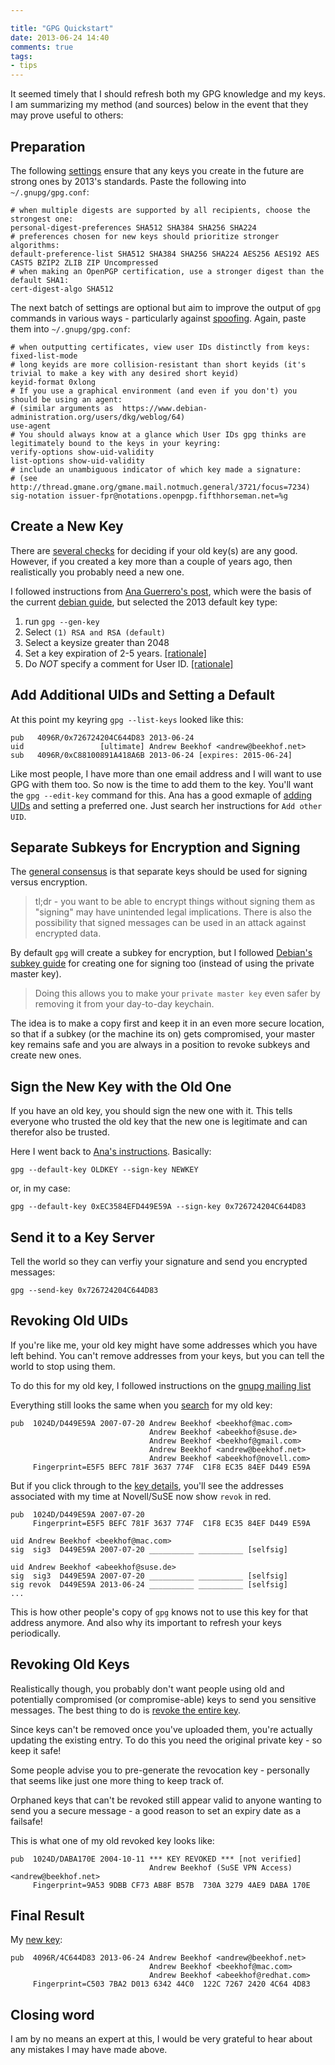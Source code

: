 ```yaml
---

title: "GPG Quickstart"
date: 2013-06-24 14:40
comments: true
tags: 
- tips
---
```


It seemed timely that I should refresh both my GPG knowledge and my keys.
I am summarizing my method (and sources) below in the event that they may prove useful to others:

## Preparation

The following
[settings](https://we.riseup.net/riseuplabs+paow/openpgp-best-practices#update-your-gpg-defaults)
ensure that any keys you create in the future are strong ones by
2013's standards.  Paste the following into `~/.gnupg/gpg.conf`:

    # when multiple digests are supported by all recipients, choose the strongest one:
    personal-digest-preferences SHA512 SHA384 SHA256 SHA224
    # preferences chosen for new keys should prioritize stronger algorithms: 
    default-preference-list SHA512 SHA384 SHA256 SHA224 AES256 AES192 AES CAST5 BZIP2 ZLIB ZIP Uncompressed
    # when making an OpenPGP certification, use a stronger digest than the default SHA1:
    cert-digest-algo SHA512

The next batch of settings are optional but aim to improve the
output of `gpg` commands in various ways - particularly against
[spoofing](http://www.asheesh.org/note/debian/short-key-ids-are-bad-news).
Again, paste them into `~/.gnupg/gpg.conf`:

    # when outputting certificates, view user IDs distinctly from keys:
    fixed-list-mode
    # long keyids are more collision-resistant than short keyids (it's trivial to make a key with any desired short keyid)
    keyid-format 0xlong
    # If you use a graphical environment (and even if you don't) you should be using an agent:
    # (similar arguments as  https://www.debian-administration.org/users/dkg/weblog/64)
    use-agent
    # You should always know at a glance which User IDs gpg thinks are legitimately bound to the keys in your keyring:
    verify-options show-uid-validity
    list-options show-uid-validity
    # include an unambiguous indicator of which key made a signature:
    # (see http://thread.gmane.org/gmane.mail.notmuch.general/3721/focus=7234)
    sig-notation issuer-fpr@notations.openpgp.fifthhorseman.net=%g

## Create a New Key  

There are [several checks](https://we.riseup.net/riseuplabs+paow/openpgp-best-practices#openpgp-key-checks) 
for deciding if your old key(s) are any good.  However, if you created
a key more than a couple of years ago, then realistically you probably
need a new one.

I followed instructions from [Ana Guerrero's post](http://ekaia.org/blog/2009/05/10/creating-new-gpgkey/),
which were the basis of the current [debian guide](http://keyring.debian.org/creating-key.html),
but selected the 2013 default key type:

1. run `gpg --gen-key`
1. Select `(1) RSA and RSA (default)`
1. Select a keysize greater than 2048
1. Set a key expiration of 2-5 years. [[rationale]](https://we.riseup.net/riseuplabs+paow/openpgp-best-practices#set-an-expiration-date-if-you-do-not-have-one) 
1. Do *NOT* specify a comment for User ID. [[rationale]](https://www.debian-administration.org/users/dkg/weblog/97)

## Add Additional UIDs and Setting a Default

At this point my keyring `gpg --list-keys` looked like this:

    pub   4096R/0x726724204C644D83 2013-06-24
    uid                 [ultimate] Andrew Beekhof <andrew@beekhof.net>
    sub   4096R/0xC88100891A418A6B 2013-06-24 [expires: 2015-06-24]

Like most people, I have more than one email address and I will want
to use GPG with them too. So now is the time to add them to the key.
You'll want the `gpg --edit-key` command for this.  Ana has a good
exmaple of [adding UIDs](http://ekaia.org/blog/2009/05/10/creating-new-gpgkey)
and setting a preferred one.  Just search her instructions for `Add
other UID`.

## Separate Subkeys for Encryption and Signing

The [general consensus](http://stackoverflow.com/questions/5133246/what-is-the-purpose-of-using-separate-key-pairs-for-signing-and-encryption)
is that separate keys should be used for signing versus encryption.

> tl;dr - you want to be able to encrypt things without signing them
> as "signing" may have unintended legal implications.  There is also
> the possibility that signed messages can be used in an attack
> against encrypted data.

By default `gpg` will create a subkey for encryption, but I followed
[Debian's subkey guide](http://wiki.debian.org/subkeys) for creating
one for signing too (instead of using the private master key).

> Doing this allows you to make your `private master key` even safer
> by removing it from your day-to-day keychain.

The idea is to make a copy first and keep it in an even more secure
location, so that if a subkey (or the machine its on) gets
compromised, your master key remains safe and you are always in a
position to revoke subkeys and create new ones.

## Sign the New Key with the Old One

If you have an old key, you should sign the new one with it.  This
tells everyone who trusted the old key that the new one is legitimate
and can therefor also be trusted.

Here I went back to [Ana's instructions](http://ekaia.org/blog/2009/05/10/creating-new-gpgkey/).
Basically:

    gpg --default-key OLDKEY --sign-key NEWKEY

or, in my case:

    gpg --default-key 0xEC3584EFD449E59A --sign-key 0x726724204C644D83

## Send it to a Key Server

Tell the world so they can verfiy your signature and send you encrypted messages:

    gpg --send-key 0x726724204C644D83

## Revoking Old UIDs

If you're like me, your old key might have some addresses which you
have left behind.  You can't remove addresses from your keys, but you
can tell the world to stop using them.

To do this for my old key, I followed instructions on the 
[gnupg mailing list](http://lists.gnupg.org/pipermail/gnupg-users/2009-May/036425.html)

Everything still looks the same when you
[search](http://pgp.zdv.uni-mainz.de:11371/pks/lookup?op=index&search=beekhof&fingerprint=on)
for my old key:

    pub  1024D/D449E59A 2007-07-20 Andrew Beekhof <beekhof@mac.com>
                                   Andrew Beekhof <abeekhof@suse.de>
                                   Andrew Beekhof <beekhof@gmail.com>
                                   Andrew Beekhof <andrew@beekhof.net>
                                   Andrew Beekhof <abeekhof@novell.com>
    	 Fingerprint=E5F5 BEFC 781F 3637 774F  C1F8 EC35 84EF D449 E59A 

But if you click through to the 
[key details](http://pgp.zdv.uni-mainz.de:11371/pks/lookup?op=vindex&fingerprint=on&search=0xEC3584EFD449E59A),
you'll see the addresses associated with my time at Novell/SuSE now
show `revok` in red.

    pub  1024D/D449E59A 2007-07-20            
    	 Fingerprint=E5F5 BEFC 781F 3637 774F  C1F8 EC35 84EF D449 E59A 
    
    uid Andrew Beekhof <beekhof@mac.com>
    sig  sig3  D449E59A 2007-07-20 __________ __________ [selfsig]
    
    uid Andrew Beekhof <abeekhof@suse.de>
    sig  sig3  D449E59A 2007-07-20 __________ __________ [selfsig]
    sig revok  D449E59A 2013-06-24 __________ __________ [selfsig]
    ...

This is how other people's copy of `gpg` knows not to use this key for
that address anymore.  And also why its important to refresh your keys
periodically.

## Revoking Old Keys

Realistically though, you probably don't want people using old and
potentially compromised (or compromise-able) keys to send you
sensitive messages.  The best thing to do is
[revoke the entire key](http://www.hackdiary.com/2004/01/18/revoking-a-gpg-key/).

Since keys can't be removed once you've uploaded them, you're actually
updating the existing entry.  To do this you need the original private
key - so keep it safe!

Some people advise you to pre-generate the revocation key - personally
that seems like just one more thing to keep track of.

Orphaned keys that can't be revoked still appear valid to anyone
wanting to send you a secure message - a good reason to set an expiry
date as a failsafe!

This is what one of my old revoked key looks like:

    pub  1024D/DABA170E 2004-10-11 *** KEY REVOKED *** [not verified]
                                   Andrew Beekhof (SuSE VPN Access) <andrew@beekhof.net>
    	 Fingerprint=9A53 9DBB CF73 AB8F B57B  730A 3279 4AE9 DABA 170E 


## Final Result

My [new key](http://pgp.zdv.uni-mainz.de:11371/pks/lookup?op=vindex&fingerprint=on&search=0x726724204C644D83):

    pub  4096R/4C644D83 2013-06-24 Andrew Beekhof <andrew@beekhof.net>
                                   Andrew Beekhof <beekhof@mac.com>
                                   Andrew Beekhof <abeekhof@redhat.com>
    	 Fingerprint=C503 7BA2 D013 6342 44C0  122C 7267 2420 4C64 4D83 

## Closing word

I am by no means an expert at this, I would be very grateful to hear
about any mistakes I may have made above.
